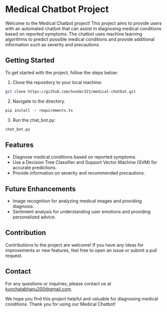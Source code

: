 
# Medical Chatbot Project

Welcome to the Medical Chatbot project! This project aims to provide users with an automated chatbot that can assist in diagnosing medical conditions based on reported symptoms. The chatbot uses machine learning algorithms to predict possible medical conditions and provide additional information such as severity and precautions.

## Getting Started

To get started with the project, follow the steps below:

1. Clone the repository to your local machine:
```bash
git clone https://github.com/Sundar321/medical-chatbot.git
```

2. Navigate to the directory.
```bash
pip install -r requirements.tx

```

3. Run the chat_bot.py:

 ```bash
chat_bot.py
```

## Features

- Diagnose medical conditions based on reported symptoms.
- Use a Decision Tree Classifier and Support Vector Machine (SVM) for accurate predictions.
- Provide information on severity and recommended precautions.

## Future Enhancements

- Image recognition for analyzing medical images and providing diagnosis.
- Sentiment analysis for understanding user emotions and providing personalized advice.

## Contribution

Contributions to the project are welcome! If you have any ideas for improvements or new features, feel free to open an issue or submit a pull request.


## Contact

For any questions or inquiries, please contact us at kunchalabhanu200@gmail.com.

We hope you find this project helpful and valuable for diagnosing medical conditions. Thank you for using our Medical Chatbot!

